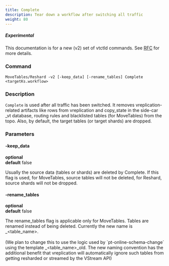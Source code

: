 ```yaml
---
title: Complete
description: Tear down a workflow after switching all traffic
weight: 80
---
```

##### _Experimental_
This documentation is for a new (v2) set of vtctld commands. See [RFC](https://github.com/vitessio/vitess/issues/7225) for more details.

### Command

```
MoveTables/Reshard -v2 [-keep_data] [-rename_tables] Complete <targetKs.workflow>
```

### Description

`Complete` is used after all traffic has been switched. It removes vreplication-related artifacts like rows from vreplication and copy_state in the side-car \_vt database, routing rules and blacklisted tables (for MoveTables) from the topo. Also, by default, the target tables (or target shards) are dropped.

### Parameters

#### -keep_data
**optional**\
**default** false

<div class="cmd">
Usually the source data (tables or shards) are deleted by Complete. If this flag is used, for MoveTables, source tables will not be deleted, for Reshard, source shards will not be dropped.

</div>

#### -rename_tables
**optional**\
**default** false

<div class="cmd">
The rename_tables flag is applicable only for MoveTables. Tables are renamed instead of being deleted. Currently the new name is _&lt;table_name&gt;.
<br/><br/>
(We plan to change this to use the logic used by `pt-online-schema-change` using the template _&lt;table_name&gt;_old. The new naming convention has the additional benefit that vreplication will automatically ignore such tables from getting resharded or streamed by the VStream API)

</div>
